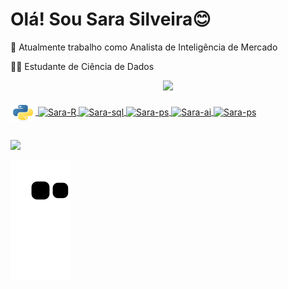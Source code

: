 #  Olá!  Sou Sara Silveira😊

💼 Atualmente trabalho como Analista de Inteligência de Mercado

👩‍🔬 Estudante de Ciência de Dados

<div align="center">
  <a href="https://github.com/SaraSilveira2020">
  <img height="140em" src="https://github-readme-stats.vercel.app/api?username=SaraSilveira2020&show_icons=true&theme=radical&include_all_commits=true&count_private=true"/>
</div>
<div style="display: inline_block"><br>
  <img align="center" alt="Sara-Python" height="30" width="40" src="https://raw.githubusercontent.com/devicons/devicon/master/icons/python/python-original.svg">
  <img align="center" alt="Sara-R" height="30" width="40" src="https://cdn.jsdelivr.net/gh/devicons/devicon/icons/rstudio/rstudio-original.svg">
  <img align="center" alt="Sara-sql" height="30" width="40" src="https://cdn.jsdelivr.net/gh/devicons/devicon/icons/postgresql/postgresql-plain-wordmark.svg">
  <img align="center" alt="Sara-ps" height="30" width="40" src="https://cdn.jsdelivr.net/gh/devicons/devicon/icons/pandas/pandas-original-wordmark.svg">
  <img align="center" alt="Sara-ai" height="30" width="40" src="https://cdn.jsdelivr.net/gh/devicons/devicon/icons/illustrator/illustrator-plain.svg">
  <img align="center" alt="Sara-ps" height="30" width="40" src="https://cdn.jsdelivr.net/gh/devicons/devicon/icons/photoshop/photoshop-plain.svg"
</div>
   
  ##
 
  <div> 
  
  <a href="https://www.linkedin.com/in/sara-silveira-706255165" target="_blank"><img src="https://img.shields.io/badge/-LinkedIn-%230077B5?style=for-the-badge&logo=linkedin&logoColor=white" target="_blank"></a> 
 
  ![Snake animation](https://github.com/rafaballerini/rafaballerini/blob/output/github-contribution-grid-snake.svg)
 
</div>
